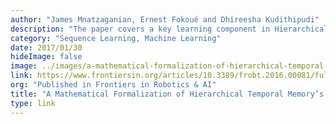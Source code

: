 ```yaml
---
author: "James Mnatzaganian, Ernest Fokoué and Dhireesha Kudithipudi"
description: "The paper covers a key learning component in Hierarchical Temporal Memory (HTM): the spatial pooler. The spatial pooling algorithm is inspired by how the brain processes information and performs predictions on spatiotemporal data. This paper lays out a mathematical framework for it while introducing methods for using it for classification and dimensionality reduction. It also provides empirical evidence that verifies it can be used for feature learning."
category: "Sequence Learning, Machine Learning"
date: 2017/01/30
hideImage: false
image: ../images/a-mathematical-formalization-of-hierarchical-temporal-memory-spatial-pooler.jpg
link: https://www.frontiersin.org/articles/10.3389/frobt.2016.00081/full
org: "Published in Frontiers in Robotics & AI"
title: "A Mathematical Formalization of Hierarchical Temporal Memory’s Spatial Pooler"
type: link
---
```

